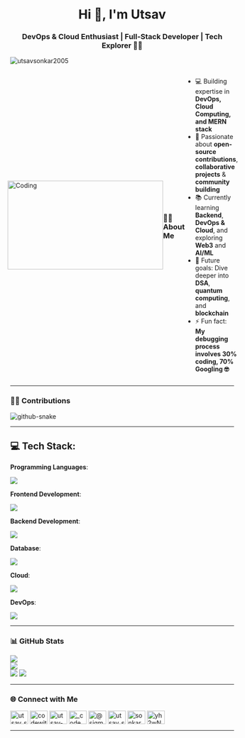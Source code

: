 <h1 align="center">Hi 👋, I'm Utsav</h1>
<h3 align="center">DevOps & Cloud Enthusiast | Full-Stack Developer | Tech Explorer 👨‍💻</h3>

<p align="left"> <img src="https://komarev.com/ghpvc/?username=utsavsonkar2005&label=Profile%20views&color=0e75b6&style=flat" alt="utsavsonkar2005" /> </p>


<div style="display: flex; justify-content: center; align-items: center">
  
<img align="right" alt="Coding" width="350" height="200"
src="https://camo.githubusercontent.com/4d9f5ecceb711eec6e2018f38a5677dc657c9738d4a65ba3b928c41c0a45b439/68747470733a2f2f6d69726f2e6d656469756d2e636f6d2f6d61782f313336302f302a37513379765349765f7430696f4a2d5a2e676966">
  
  ### 👨‍💻 About Me
  - 💻 Building expertise in **DevOps, Cloud Computing, and MERN stack**  
  - 🚀 Passionate about **open-source contributions**, **collaborative projects** & **community building**  
  - 📚 Currently learning **Backend**, **DevOps & Cloud**, and exploring **Web3** and **AI/ML**  
  - 🎯 Future goals: Dive deeper into **DSA**, **quantum computing**, and **blockchain**  
  - ⚡ Fun fact: **My debugging process involves 30% coding, 70% Googling 🤓**  
</div>

---

### 👩‍💻 Contributions
<picture>
  <source media="(prefers-color-scheme: dark)" srcset="https://raw.githubusercontent.com/utsavsonkar2005/utsavsonkar2005/output/github-snake-dark.svg" />
  <source media="(prefers-color-scheme: light)" srcset="https://raw.githubusercontent.com/utsavsonkar2005/utsavsonkar2005/output/github-snake.svg" />
  <img alt="github-snake" src="https://raw.githubusercontent.com/tobiasmeyhoefer/tobiasmeyhoefer/output/github-snake.svg" />
</picture>

---










##  💻 Tech Stack:
**Programming Languages**: 

[![](https://skillicons.dev/icons?i=c,cpp,py,js,ts)](https://skillicons.dev)  

**Frontend Development**: 

[![](https://skillicons.dev/icons?i=html,css,js,react,bootstrap,tailwind)](https://skillicons.dev)  

**Backend Development**:  

[![](https://skillicons.dev/icons?i=nodejs,expressjs,nginx)](https://skillicons.dev)  

**Database**:

[![](https://skillicons.dev/icons?i=mongodb,mysql,postgresql)](https://skillicons.dev)  

**Cloud**:

[![](https://skillicons.dev/icons?i=aws,gcp,azure)](https://skillicons.dev)  

**DevOps**:

[![](https://skillicons.dev/icons?i=docker)](https://skillicons.dev)  



<!--**Software**:-->

<!--[![](https://skillicons.dev/icons?i=figma,xd)](https://skillicons.dev)-->  


---

### 📊 GitHub Stats

![](https://github-readme-stats.vercel.app/api?username=utsavsonkar2005&theme=dark&hide_border=false&include_all_commits=true&count_private=false)<br/>
![](https://github-readme-streak-stats.herokuapp.com/?user=utsavsonkar2005&theme=dark&hide_border=false)<br/>
![](https://github-readme-stats.vercel.app/api/top-langs/?username=utsavsonkar2005&theme=dark&hide_border=false&include_all_commits=true&count_private=false&layout=compact)
[![](https://visitcount.itsvg.in/api?id=utsavsonkar2005&icon=0&color=0)](https://visitcount.itsvg.in)


---

### 🌐 Connect with Me

<p align="left">
<a href="https://dev.to/utsav_sonkar" target="blank"><img align="center" src="https://raw.githubusercontent.com/rahuldkjain/github-profile-readme-generator/master/src/images/icons/Social/devto.svg" alt="utsav_sonkar" height="30" width="40" /></a>
<a href="https://twitter.com/codewithutsav" target="blank"><img align="center" src="https://raw.githubusercontent.com/rahuldkjain/github-profile-readme-generator/master/src/images/icons/Social/twitter.svg" alt="codewithutsav" height="30" width="40" /></a>
<a href="https://linkedin.com/in/utsav-sonkar" target="blank"><img align="center" src="https://raw.githubusercontent.com/rahuldkjain/github-profile-readme-generator/master/src/images/icons/Social/linked-in-alt.svg" alt="utsav-sonkar" height="30" width="40" /></a>
<a href="https://instagram.com/_code_with_utsav_" target="blank"><img align="center" src="https://raw.githubusercontent.com/rahuldkjain/github-profile-readme-generator/master/src/images/icons/Social/instagram.svg" alt="_code_with_utsav_" height="30" width="40" /></a>
<a href="https://hashnode.com/@utsavsonkar130205" target="blank"><img align="center" src="https://raw.githubusercontent.com/rahuldkjain/github-profile-readme-generator/master/src/images/icons/Social/hashnode.svg" alt="@sigmadevutsav" height="30" width="40" /></a>
<a href="https://www.leetcode.com/utsav_sonkar_05" target="blank"><img align="center" src="https://raw.githubusercontent.com/rahuldkjain/github-profile-readme-generator/master/src/images/icons/Social/leet-code.svg" alt="utsav_sonkar_05" height="30" width="40" /></a>
<a href="https://auth.geeksforgeeks.org/user/sonkarutsbsv/profile" target="blank"><img align="center" src="https://raw.githubusercontent.com/rahuldkjain/github-profile-readme-generator/master/src/images/icons/Social/geeks-for-geeks.svg" alt="sonkarutsbsv/profile" height="30" width="40" /></a>
<a href="https://discord.gg/yh2wNUbjrJ" target="blank"><img align="center" src="https://raw.githubusercontent.com/rahuldkjain/github-profile-readme-generator/master/src/images/icons/Social/discord.svg" alt="yh2wNUbjrJ" height="30" width="40" /></a>
</p>

---


